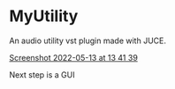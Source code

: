 # MyUtility

An audio utility vst plugin made with JUCE.

[Screenshot 2022-05-13 at 13 41 39](https://user-images.githubusercontent.com/68372455/168276438-a4d17e55-964d-4add-8847-a738d2fdf36e.png)

Next step is a GUI
